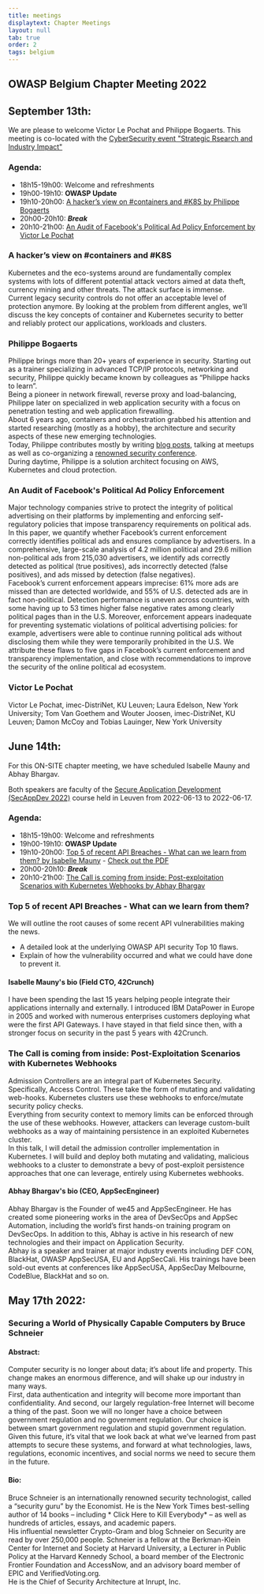 ```yaml
---
title: meetings
displaytext: Chapter Meetings
layout: null
tab: true
order: 2
tags: belgium
---
```

## OWASP Belgium Chapter Meeting 2022

## September 13th:
We are please to welcome Victor Le Pochat and Philippe Bogaerts.
This meeting is co-located with the [CyberSecurity event "Strategic Rsearch and Industry Impact"](https://cybersecurity-bites.be/cybersecurity-van-onderzoek-tot-industrie-impact/)

### Agenda:
* 18h15-19h00: Welcome and refreshments
* 19h00-19h10: **OWASP Update**
* 19h10-20h00: [A hacker’s view on #containers and #K8S by Philippe Bogaerts](#a-hackers-view-on-containers-and-k8s)
* 20h00-20h10: ***Break***
* 20h10-21h00: [An Audit of Facebook's Political Ad Policy Enforcement by Victor Le Pochat](#an-audit-of-facebooks-political-ad-policy-enforcement)

### A hacker’s view on #containers and #K8S
Kubernetes and the eco-systems around are fundamentally complex systems with lots of different potential attack vectors aimed at data theft, currency mining and other threats.  The attack surface is immense.\
Current legacy security controls do not offer an acceptable level of protection anymore. By looking at the problem from different angles, we’ll discuss the key concepts of container and Kubernetes security to better and reliably protect our applications, workloads and clusters.

### Philippe Bogaerts
Philippe brings more than 20+ years of experience in security. Starting out as a trainer specializing in advanced TCP/IP protocols, networking and security, Philippe quickly became known by colleagues as “Philippe hacks to learn”.\
Being a pioneer in network firewall, reverse proxy and load-balancing, Philippe later on specialized in web application security with a focus on penetration testing and web application firewalling.\
About 6 years ago, containers and orchestration grabbed his attention and started researching (mostly as a hobby), the architecture and security aspects of these new emerging technologies.\
Today, Philippe contributes mostly by writing [blog posts](https://xxradar.medium.com), talking at meetups as well as co-organizing a [renowned security conference](https://brucon.org).\
During daytime, Philippe is a solution architect focusing on AWS, Kubernetes and cloud protection.

### An Audit of Facebook's Political Ad Policy Enforcement
Major technology companies strive to protect the integrity of political advertising on their platforms by implementing and enforcing self-regulatory policies that impose transparency requirements on political ads. In this paper, we quantify whether Facebook’s current enforcement correctly identifies political ads and ensures compliance by advertisers. In a comprehensive, large-scale analysis of 4.2 million political and 29.6 million non-political ads from 215,030 advertisers, we identify ads correctly detected as political (true positives), ads incorrectly detected (false positives), and ads missed by detection (false negatives).\
Facebook’s current enforcement appears imprecise: 61% more ads are missed than are detected worldwide, and 55% of U.S. detected ads are in fact non-political. Detection performance is uneven across countries, with some having up to 53 times higher false negative rates among clearly political pages than in the U.S. Moreover, enforcement appears inadequate for preventing systematic violations of political advertising policies: for example, advertisers were able to continue running political ads without disclosing them while they were temporarily prohibited in the U.S. We attribute these flaws to five gaps in Facebook’s current enforcement and transparency implementation, and close with recommendations to improve the security of the online political ad ecosystem.

### Victor Le Pochat
Victor Le Pochat, imec-DistriNet, KU Leuven; Laura Edelson, New York University; Tom Van Goethem and Wouter Joosen, imec-DistriNet, KU Leuven; Damon McCoy and Tobias Lauinger, New York University

## June 14th:
For this ON-SITE chapter meeting, we have scheduled Isabelle Mauny and Abhay Bhargav.

Both speakers are faculty of the [Secure Application Development (SecAppDev 2022)](https://secappdev.org/) course held in Leuven from 2022-06-13 to 2022-06-17.

### Agenda:

* 18h15-19h00: Welcome and refreshments
* 19h00-19h10: **OWASP Update**
* 19h10-20h00: [Top 5 of recent API Breaches - What can we learn from them? by Isabelle Mauny](#top-5-of-recent-api-breaches---what-can-we-learn-from-them)  - [Check out the PDF](assets/2022/2022-06-14/OWASP-Belgium-APISecurity.pdf)
* 20h00-20h10: ***Break***
* 20h10-21h00: [The Call is coming from inside: Post-exploitation Scenarios with Kubernetes Webhooks by Abhay Bhargav](#the-call-is-coming-from-inside-post-exploitation-scenarios-with-kubernetes-webhooks)

### Top 5 of recent API Breaches - What can we learn from them?
We will outline the root causes of some recent API vulnerabilities making the news.
* A detailed look at the underlying OWASP API security Top 10 flaws.
* Explain of how the vulnerability occurred and what we could have done to prevent it.

#### Isabelle Mauny's bio (Field CTO, 42Crunch)
 I have been spending the last 15 years helping people integrate their applications internally and externally. I introduced IBM DataPower in Europe in 2005 and worked with numerous enterprises customers deploying what were the first API Gateways. I have stayed in that field since then, with a stronger focus on security in the past 5 years with 42Crunch.

### The Call is coming from inside: Post-Exploitation Scenarios with Kubernetes Webhooks
Admission Controllers are an integral part of Kubernetes Security. Specifically, Access Control. These take the form of mutating and validating web-hooks. Kubernetes clusters use these webhooks to enforce/mutate security policy checks.\
Everything from security context to memory limits can be enforced through the use of these webhooks. However, attackers can leverage custom-built webhooks as a way of maintaining persistence in an exploited Kubernetes cluster.\
 In this talk, I will detail the admission controller implementation in Kubernetes. I will build and deploy both mutating and validating, malicious webhooks to a cluster to demonstrate a bevy of post-exploit persistence approaches that one can leverage, entirely using Kubernetes webhooks.

#### Abhay Bhargav's bio (CEO, AppSecEngineer)
Abhay Bhargav is the Founder of we45 and AppSecEngineer. He has created some pioneering works in the area of DevSecOps and AppSec Automation, including the world’s first hands-on training program on DevSecOps. In addition to this, Abhay is active in his research of new technologies and their impact on Application Security.\
Abhay is a speaker and trainer at major industry events including DEF CON, BlackHat, OWASP AppSecUSA, EU and AppSecCali. His trainings have been sold-out events at conferences like AppSecUSA, AppSecDay Melbourne, CodeBlue, BlackHat and so on.



## May 17th 2022:
### Securing a World of Physically Capable Computers by Bruce Schneier
#### Abstract:
Computer security is no longer about data; it’s about life and property. This change makes an enormous difference, and will shake up our industry in many ways.\
First, data authentication and integrity will become more important than confidentiality. And second, our largely regulation-free Internet will become a thing of the past. Soon we will no longer have a choice between government regulation and no government regulation. Our choice is between smart government regulation and stupid government regulation.\
Given this future, it’s vital that we look back at what we’ve learned from past attempts to secure these systems, and forward at what technologies, laws, regulations, economic incentives, and social norms we need to secure them in the future.

#### Bio:
Bruce Schneier is an internationally renowned security technologist, called a “security guru” by the Economist. He is the New York Times best-selling author of 14 books – including * Click Here to Kill Everybody* – as well as hundreds of articles, essays, and academic papers.\
His influential newsletter Crypto-Gram and blog Schneier on Security are read by over 250,000 people. Schneier is a fellow at the Berkman-Klein Center for Internet and Society at Harvard University, a Lecturer in Public Policy at the Harvard Kennedy School, a board member of the Electronic Frontier Foundation and AccessNow, and an advisory board member of EPIC and VerifiedVoting.org.\
He is the Chief of Security Architecture at Inrupt, Inc.
